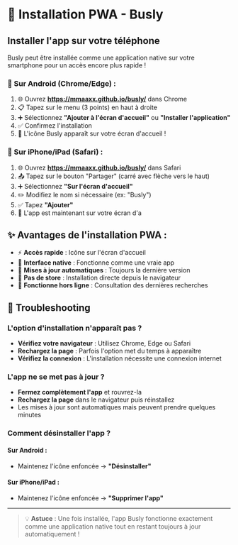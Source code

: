 # 📱 Installation PWA - Busly

## Installer l'app sur votre téléphone

Busly peut être installée comme une application native sur votre smartphone pour un accès encore plus rapide !

### 🤖 Sur Android (Chrome/Edge) :

1. 🌐 Ouvrez **https://mmaaxx.github.io/busly/** dans Chrome
2. 📋 Tapez sur le menu (3 points) en haut à droite
3. ➕ Sélectionnez **"Ajouter à l'écran d'accueil"** ou **"Installer l'application"**
4. ✅ Confirmez l'installation
5. 🎉 L'icône Busly apparaît sur votre écran d'accueil !

### 🍎 Sur iPhone/iPad (Safari) :

1. 🌐 Ouvrez **https://mmaaxx.github.io/busly/** dans Safari
2. 📤 Tapez sur le bouton "Partager" (carré avec flèche vers le haut)
3. ➕ Sélectionnez **"Sur l'écran d'accueil"**
4. ✏️ Modifiez le nom si nécessaire (ex: "Busly")
5. ✅ Tapez **"Ajouter"**
6. 🎉 L'app est maintenant sur votre écran d'a

## ✨ Avantages de l'installation PWA :

- ⚡ **Accès rapide** : Icône sur l'écran d'accueil
- 📱 **Interface native** : Fonctionne comme une vraie app
- 🔄 **Mises à jour automatiques** : Toujours la dernière version
- 🚫 **Pas de store** : Installation directe depuis le navigateur
- 💾 **Fonctionne hors ligne** : Consultation des dernières recherches

## 🔧 Troubleshooting

### L'option d'installation n'apparaît pas ?

- **Vérifiez votre navigateur** : Utilisez Chrome, Edge ou Safari
- **Rechargez la page** : Parfois l'option met du temps à apparaître
- **Vérifiez la connexion** : L'installation nécessite une connexion internet

### L'app ne se met pas à jour ?

- **Fermez complètement l'app** et rouvrez-la
- **Rechargez la page** dans le navigateur puis réinstallez
- Les mises à jour sont automatiques mais peuvent prendre quelques minutes

### Comment désinstaller l'app ?

#### Sur Android :

- Maintenez l'icône enfoncée → **"Désinstaller"**

#### Sur iPhone/iPad :

- Maintenez l'icône enfoncée → **"Supprimer l'app"**

---

> 💡 **Astuce** : Une fois installée, l'app Busly fonctionne exactement comme une application native tout en restant toujours à jour automatiquement !
